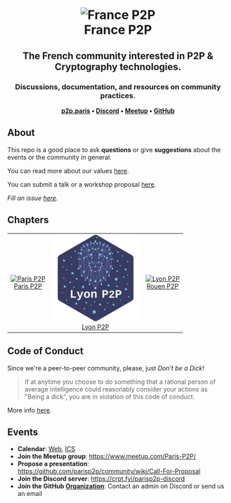 <h1 align="center">
  <img src="https://francep2p.org/img/france_p2p_red.svg" alt="France P2P" height="300px" /><br />
  France P2P
</h1>

<h2 align="center">The French community interested in P2P & Cryptography technologies.</h2>

<h3 align="center">Discussions, documentation, and resources on community practices.</h3>

<p align="center"><b>
    <a href="https://p2p.paris">p2p.paris</a> •
    <a href="https://crpt.fyi/parisp2p-discord">Discord</a> •
    <a href="https://www.meetup.com/Paris-P2P/">Meetup</a> •
    <a href="https://github.com/parisp2p">GitHub</a>
</b></p>

## About

This repo is a good place to ask **questions** or give **suggestions** about the events or the community in general.

You can read more about our values [here](/docs/community-values-en.md).

You can submit a talk or a workshop proposal [here](https://github.com/parisp2p/community/wiki/Call-For-Proposal).

_Fill an issue [here](https://github.com/parisp2p/events/issues)._

## Chapters

<table>
  <tr>
    <td align="center">
      <a href="https://p2p.paris/">
        <img src="https://p2p.paris/img/paris_p2p.svg" alt="Paris P2P" height="200px" /><br />
        Paris P2P
      </a>
    </td>
    <td align="center">
      <a href="https://github.com/parisp2p/community/issues/10">
        <img src="https://raw.githubusercontent.com/francep2p/community/master/assets/logos/lyon/v2/lyon_p2p_no_border_regular.svg?sanitize=true" alt="Lyon P2P" height="200px" /><br />
        Lyon P2P
      </a>
    </td>
    <td align="center">
      <a href="https://github.com/parisp2p/community/issues/22">
        <img src="https://via.placeholder.com/200x200?text=Coming%20soon" alt="Lyon P2P" height="200px" /><br />
        Rouen P2P
      </a>
    </td>
  </tr>
</table>

## Code of Conduct

Since we're a peer-to-peer community, please, just _Don't be a Dick!_

> If at anytime you choose to do something that a rational person of average intelligence could reasonably consider your actions as "Being a dick", you are in violation of this code of conduct.

More info [here](https://github.com/aeddi/dontbeadick).

## Events

* **Calendar**: [Web](https://calendar.google.com/calendar/embed?src=berty.tech_e5kpnvv1kip1ae69s5295dn5k8%40group.calendar.google.com&ctz=Europe%2FParis), [ICS](https://calendar.google.com/calendar/ical/berty.tech_e5kpnvv1kip1ae69s5295dn5k8%40group.calendar.google.com/public/basic.ics)
* **Join the Meetup group**: https://www.meetup.com/Paris-P2P/
* **Propose a presentation**: https://github.com/parisp2p/community/wiki/Call-For-Proposal
* **Join the Discord server**: https://crpt.fyi/parisp2p-discord
* **Join the GitHub [Organization](https://github.com/orgs/parisp2p/people)**: Contact an admin on Discord or send us an email
